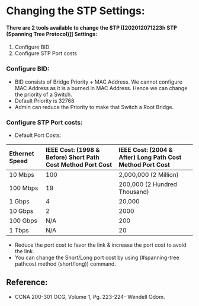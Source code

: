 # Changing the STP Settings:

#### There are 2 tools available to change the STP \[\[202012071223h STP \(Spanning Tree Protocol\)\]\] Settings:

1. Configure BID
2. Configure STP Port costs

### Configure BID:

* BID consists of Bridge Priority + MAC Address. We cannot configure MAC Address as it is a burned in MAC Address. Hence we can change the priority of a Switch.
* Default Priority is 32768 
* Admin can reduce the Priority to make that Switch a Root Bridge.

### Configure STP Port costs:

* Default Port Costs:

| Ethernet Speed | IEEE Cost: \(1998 & Before\) Short Path Cost Method Port Cost | IEEE Cost: \(2004 & After\) Long Path Cost Method Port Cost |
| :--- | :--- | :--- |
| 10 Mbps | 100 | 2,000,000 \(2 Million\) |
| 100 Mbps | 19 | 200,000 \(2 Hundred Thousand\) |
| 1 Gbps | 4 | 20,000 |
| 10 Gbps | 2 | 2000 |
| 100 Gbps | N/A | 200 |
| 1 Tbps | N/A | 20 |

* Reduce the port cost to favor the link & increase the port cost to avoid the link.
* You can change the Short/Long port cost by using \(\#spanning-tree pathcost method \(short/long\)\) command.

## Reference:

* CCNA 200-301 OCG, Volume 1, Pg. 223-224- Wendell Odom.

